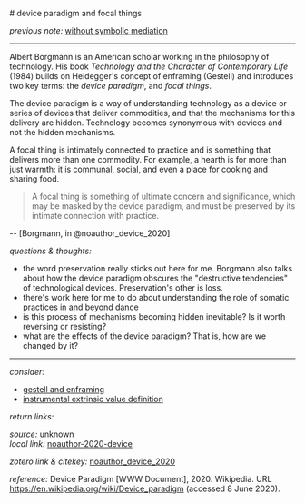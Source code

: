 # device paradigm and focal things

_previous note:_  [without symbolic mediation](x-devonthink-item://D81D9C8A-0E09-4C07-B479-4BFFE0B8001F)

---

Albert Borgmann is an American scholar working in the philosophy of technology. His book _Technology and the Character of Contemporary Life_ (1984) builds on Heidegger's concept of enframing (Gestell) and introduces two key terms: the _device paradigm_, and _focal things_. 

The device paradigm is a way of understanding technology as a device or series of devices that deliver commodities, and that the mechanisms for this delivery are hidden. Technology becomes synonymous with devices and not the hidden mechanisms. 

A focal thing is intimately connected to practice and is something that delivers more than one commodity. For example, a hearth is for more than just warmth: it is communal, social, and even a place for cooking and sharing food. 

>A focal thing is something of ultimate concern and significance, which may be masked by the device paradigm, and must be preserved by its intimate connection with practice.

-- [Borgmann, in @noauthor_device_2020]

_questions & thoughts:_

- the word preservation really sticks out here for me. Borgmann also talks about how the device paradigm obscures the "destructive tendencies" of technological devices. Preservation's other is loss.
- there's work here for me to do about understanding the role of somatic practices in and beyond dance
- is this process of mechanisms becoming hidden inevitable? Is it worth reversing or resisting? 
- what are the effects of the device paradigm? That is, how are we changed by it? 

--- 

_consider:_ 

- [gestell and enframing](x-devonthink-item://9E032D08-E304-4D27-B46B-8BBD60BBB219)
- [instrumental extrinsic value definition](x-devonthink-item://1C3BFD08-87EC-470E-86D3-01E0BE9BC5AC)

_return links:_



_source:_  unknown   
_local link:_ [noauthor-2020-device](hook://file/kxDLnIfG7?p=c2tlbGxpcy9Eb3dubG9hZHM=&n=noauthor-2020-device.pdf)

_zotero link & citekey:_ [noauthor_device_2020](zotero://select/items/1_RWWSGIMK)

_reference:_ Device Paradigm [WWW Document], 2020. Wikipedia. URL <https://en.wikipedia.org/wiki/Device_paradigm> (accessed 8 June 2020).


